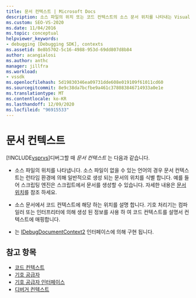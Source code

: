 ```yaml
---
title: 문서 컨텍스트 | Microsoft Docs
description: 소스 파일의 위치 또는 코드 컨텍스트의 소스 문서 위치를 나타내는 Visual Studio 디버깅의 문서 컨텍스트에 대해 알아봅니다.
ms.custom: SEO-VS-2020
ms.date: 11/04/2016
ms.topic: conceptual
helpviewer_keywords:
- debugging [Debugging SDK], contexts
ms.assetid: 8e8b5702-5c16-4988-953d-69dd807d8b84
author: acangialosi
ms.author: anthc
manager: jillfra
ms.workload:
- vssdk
ms.openlocfilehash: 5d19830346ea09731dde608e019109f61011cd60
ms.sourcegitcommit: 8e9c38da7bcfbe9a461c378083846714933a0e1e
ms.translationtype: MT
ms.contentlocale: ko-KR
ms.lasthandoff: 12/09/2020
ms.locfileid: "96915533"
---
```

# <a name="document-context"></a>문서 컨텍스트
[!INCLUDE[vsprvs](../../code-quality/includes/vsprvs_md.md)]디버그할 때 *문서 컨텍스트* 는 다음과 같습니다.

- 소스 파일의 위치를 나타냅니다. 소스 파일이 없을 수 있는 언어의 경우 문서 컨텍스트는 런타임 환경에 의해 일반적으로 생성 되는 문서의 위치를 식별 합니다. 예를 들어 스크립팅 엔진은 스크립트에서 문서를 생성할 수 있습니다. 자세한 내용은 [문서 위치](../../extensibility/debugger/document-position.md)를 참조 하세요.

- 소스 문서에서 코드 컨텍스트에 해당 하는 위치를 설명 합니다. 기호 처리기는 컴파일러 또는 인터프리터에 의해 생성 된 정보를 사용 하 여 코드 컨텍스트를 설명서 컨텍스트에 매핑합니다.

- 는 [IDebugDocumentContext2](../../extensibility/debugger/reference/idebugdocumentcontext2.md) 인터페이스에 의해 구현 됩니다.

## <a name="see-also"></a>참고 항목
- [코드 컨텍스트](../../extensibility/debugger/code-context.md)
- [기호 공급자](../../extensibility/debugger/symbol-provider.md)
- [기호 공급자 인터페이스](../../extensibility/debugger/reference/symbol-provider-interfaces.md)
- [디버거 컨텍스트](../../extensibility/debugger/debugger-contexts.md)
